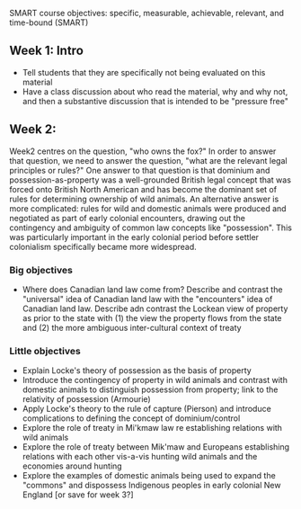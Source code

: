 

SMART course objectives: specific, measurable, achievable, relevant, and time-bound (SMART)

## Week 1: Intro

- Tell students that they are specifically not being evaluated on this material
- Have a class discussion about who read the material, why and why not, and then a substantive discussion that is intended to be "pressure free"

## Week 2: 

Week2 centres on the question, "who owns the fox?" In order to answer that question, we need to answer the question, "what are the relevant legal principles or rules?" One answer to that question is that dominium and possession-as-property was a well-grounded British legal concept that was forced onto British North American and has become the dominant set of rules for determining ownership of wild animals. An alternative answer is more complicated: rules for wild and domestic animals were produced and negotiated as part of early colonial encounters, drawing out the contingency and ambiguity of common law concepts like "possession". This was particularly important in the early colonial period before settler colonialism specifically became more widespread. 

### Big objectives

- Where does Canadian land law come from? Describe and contrast the "universal" idea of Canadian land law with the "encounters" idea of Canadian land law. Describe adn contrast the Lockean view of property as prior to the state with (1) the view the property flows from the state and (2) the more ambiguous inter-cultural context of treaty 

### Little objectives

- Explain Locke's theory of possession as the basis of property
- Introduce the contingency of property in wild animals and contrast with domestic animals to distinguish possession from property; link to the relativity of possession (Armourie)
- Apply Locke's theory to the rule of capture (Pierson) and introduce complications to defining the concept of dominium/control
- Explore the role of treaty in Mi'kmaw law re establishing relations with wild animals 
- Explore the role of treaty between Mik'maw and Europeans establishing relations with each other vis-a-vis hunting wild animals and the economies around hunting 
- Explore the examples of domestic animals being used to expand the "commons" and dispossess Indigenous peoples in early colonial New England [or save for week 3?]
